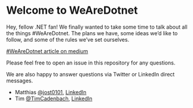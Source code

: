 # Welcome to WeAreDotnet

Hey, fellow .NET fan! We finally wanted to take some time to talk about all the things #WeAreDotnet. The plans we have, some ideas we’d like to follow, and some of the rules we’ve set ourselves.

[#WeAreDotnet article on medium](https://medium.com/@tim.cadenbach/wearedotnet-d8ec96685c33)

Please feel free to open an issue in this repository for any questions.
  
We are also happy to answer questions via Twitter or LinkedIn direct messages.
  
  - Matthias [@jost0101](https://twitter.com/jost0101), [LinkedIn](https://www.linkedin.com/in/matthias-jost/)
  - Tim [@TimCadenbach](https://twitter.com/TimCadenbach), [LinkedIn](https://www.linkedin.com/in/timcadenbach)
 </details>
